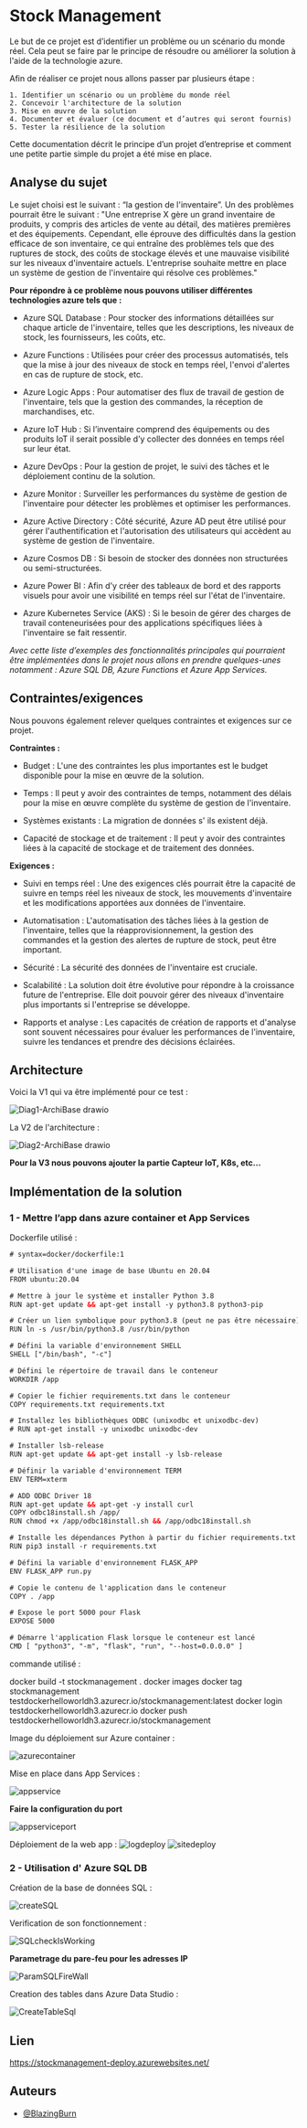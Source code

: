 
# Stock Management

Le but de ce projet est d’identifier un problème ou un scénario du monde réel. Cela peut se faire par le principe de résoudre ou améliorer la solution à l'aide de la technologie azure.

Afin de réaliser ce projet nous allons passer par plusieurs étape :

    1. Identifier un scénario ou un problème du monde réel
    2. Concevoir l'architecture de la solution 
    3. Mise en œuvre de la solution
    4. Documenter et évaluer (ce document et d’autres qui seront fournis)
    5. Tester la résilience de la solution

Cette documentation décrit le principe d’un projet d’entreprise et comment une petite partie simple du projet a été mise en place.


## Analyse du sujet

Le sujet choisi est le suivant : “la gestion de l'inventaire”. Un des problèmes pourrait être le suivant : "Une entreprise X gère un grand inventaire de produits, y compris des articles de vente au détail, des matières premières et des équipements. Cependant, elle éprouve des difficultés dans la gestion efficace de son inventaire, ce qui entraîne des problèmes tels que des ruptures de stock, des coûts de stockage élevés et une mauvaise visibilité sur les niveaux d'inventaire actuels. L'entreprise souhaite mettre en place un système de gestion de l'inventaire qui résolve ces problèmes."


**Pour répondre à ce problème nous pouvons utiliser différentes technologies azure tels que :**

- Azure SQL Database : Pour stocker des informations détaillées sur chaque article de l'inventaire, telles que les descriptions, les niveaux de stock, les fournisseurs, les coûts, etc.

- Azure Functions : Utilisées pour créer des processus automatisés, tels que la mise à jour des niveaux de stock en temps réel, l'envoi d'alertes en cas de rupture de stock, etc.

- Azure Logic Apps :  Pour automatiser des flux de travail de gestion de l'inventaire, tels que la gestion des commandes, la réception de marchandises, etc.

- Azure IoT Hub : Si l’inventaire comprend des équipements ou des produits IoT il serait possible d’y collecter des données en temps réel sur leur état.

- Azure DevOps : Pour la gestion de projet, le suivi des tâches et le déploiement continu de la solution.

- Azure Monitor : Surveiller les performances du système de gestion de l'inventaire pour détecter les problèmes et optimiser les performances.

- Azure Active Directory : Côté sécurité, Azure AD peut être utilisé pour gérer l'authentification et l'autorisation des utilisateurs qui accèdent au système de gestion de l'inventaire.

- Azure Cosmos DB : Si besoin de stocker des données non structurées ou semi-structurées.

- Azure Power BI : Afin d’y créer des tableaux de bord et des rapports visuels pour avoir une visibilité en temps réel sur l'état de l'inventaire.

- Azure Kubernetes Service (AKS) : Si le besoin de gérer des charges de travail conteneurisées pour des applications spécifiques liées à l'inventaire se fait ressentir.


*Avec cette liste d’exemples des fonctionnalités principales qui pourraient être implémentées dans le projet nous allons en prendre quelques-unes notamment : Azure SQL DB, Azure Functions et Azure App Services.*

## Contraintes/exigences

Nous pouvons également relever quelques contraintes et exigences sur ce projet.

**Contraintes :**

- Budget : L'une des contraintes les plus importantes est le budget disponible pour la mise en œuvre de la solution.

- Temps : Il peut y avoir des contraintes de temps, notamment des délais pour la mise en œuvre complète du système de gestion de l'inventaire.

- Systèmes existants : La migration de données s' ils existent déjà.

- Capacité de stockage et de traitement : Il peut y avoir des contraintes liées à la capacité de stockage et de traitement des données.

**Exigences :**

- Suivi en temps réel : Une des exigences clés pourrait être la capacité de suivre en temps réel les niveaux de stock, les mouvements d'inventaire et les modifications apportées aux données de l'inventaire.

- Automatisation : L'automatisation des tâches liées à la gestion de l'inventaire, telles que la réapprovisionnement, la gestion des commandes et la gestion des alertes de rupture de stock, peut être important.

- Sécurité : La sécurité des données de l'inventaire est cruciale.

- Scalabilité : La solution doit être évolutive pour répondre à la croissance future de l'entreprise. Elle doit pouvoir gérer des niveaux d'inventaire plus importants si l'entreprise se développe.

- Rapports et analyse : Les capacités de création de rapports et d'analyse sont souvent nécessaires pour évaluer les performances de l'inventaire, suivre les tendances et prendre des décisions éclairées.

## Architecture

Voici la V1 qui va être implémenté pour ce test :

![Diag1-ArchiBase drawio](https://github.com/BlazingBurn/Azure_design_implement_stockManagement/assets/49305403/2b0d65f2-2d7a-4b62-9600-a8499e548c97)

La V2 de l'architecture :

![Diag2-ArchiBase drawio](https://github.com/BlazingBurn/Azure_design_implement_stockManagement/assets/49305403/2a9dfac9-178c-4a00-81b7-5b0693ce83ef)

**Pour la V3 nous pouvons ajouter la partie Capteur IoT, K8s, etc…**

## Implémentation de la solution

### 1 - Mettre l’app dans azure container et App Services

Dockerfile utilisé :

```html
# syntax=docker/dockerfile:1

# Utilisation d'une image de base Ubuntu en 20.04
FROM ubuntu:20.04

# Mettre à jour le système et installer Python 3.8
RUN apt-get update && apt-get install -y python3.8 python3-pip

# Créer un lien symbolique pour python3.8 (peut ne pas être nécessaire)
RUN ln -s /usr/bin/python3.8 /usr/bin/python

# Défini la variable d'environnement SHELL
SHELL ["/bin/bash", "-c"]

# Défini le répertoire de travail dans le conteneur
WORKDIR /app

# Copier le fichier requirements.txt dans le conteneur
COPY requirements.txt requirements.txt

# Installez les bibliothèques ODBC (unixodbc et unixodbc-dev)
# RUN apt-get install -y unixodbc unixodbc-dev

# Installer lsb-release
RUN apt-get update && apt-get install -y lsb-release

# Définir la variable d'environnement TERM
ENV TERM=xterm

# ADD ODBC Driver 18
RUN apt-get update && apt-get -y install curl
COPY odbc18install.sh /app/
RUN chmod +x /app/odbc18install.sh && /app/odbc18install.sh

# Installe les dépendances Python à partir du fichier requirements.txt
RUN pip3 install -r requirements.txt

# Défini la variable d'environnement FLASK_APP
ENV FLASK_APP run.py

# Copie le contenu de l'application dans le conteneur
COPY . /app

# Expose le port 5000 pour Flask
EXPOSE 5000

# Démarre l'application Flask lorsque le conteneur est lancé
CMD [ "python3", "-m", "flask", "run", "--host=0.0.0.0" ]
```

commande utilisé :

docker build -t stockmanagement .
docker images
docker tag stockmanagement testdockerhelloworldh3.azurecr.io/stockmanagement:latest
docker login testdockerhelloworldh3.azurecr.io
docker push testdockerhelloworldh3.azurecr.io/stockmanagement


Image du déploiement sur Azure container :

![azurecontainer](https://github.com/BlazingBurn/Azure_design_implement_stockManagement/assets/49305403/50f525da-c7f5-4d98-b0cf-24c40d52f0ec)

Mise en place dans App Services :

![appservice](https://github.com/BlazingBurn/Azure_design_implement_stockManagement/assets/49305403/261b4043-48f8-479a-9946-3a411c33a401)

**Faire la configuration du port**

![appserviceport](https://github.com/BlazingBurn/Azure_design_implement_stockManagement/assets/49305403/f2725bb0-c8c1-4efd-a3f7-b7040898f16c)

Déploiement de la web app :
![logdeploy](https://github.com/BlazingBurn/Azure_design_implement_stockManagement/assets/49305403/a4f242ff-21c8-48c3-8017-43c8e83a6142)
![sitedeploy](https://github.com/BlazingBurn/Azure_design_implement_stockManagement/assets/49305403/76acb657-21a2-412b-bca0-8aa6581e5a60)

### 2 - Utilisation d' Azure SQL DB

Création de la base de données SQL :

![createSQL](https://github.com/BlazingBurn/Azure_design_implement_stockManagement/assets/49305403/827c35dd-2442-45ab-bce1-6850583aeb0b)

Verification de son fonctionnement :

![SQLcheckIsWorking](https://github.com/BlazingBurn/Azure_design_implement_stockManagement/assets/49305403/02390a0f-20b8-4358-9186-f85e87c0ec8b)

**Parametrage du pare-feu pour les adresses IP**

![ParamSQLFireWall](https://github.com/BlazingBurn/Azure_design_implement_stockManagement/assets/49305403/c55c8b0c-f955-49f1-9265-a0c8c1217cbf)

Creation des tables dans Azure Data Studio :

![CreateTableSql](https://github.com/BlazingBurn/Azure_design_implement_stockManagement/assets/49305403/f875f090-eb3e-4546-b6ba-9b42c5da3a38)

## Lien

https://stockmanagement-deploy.azurewebsites.net/

## Auteurs

- [@BlazingBurn](https://www.github.com/BlazingBurn)
